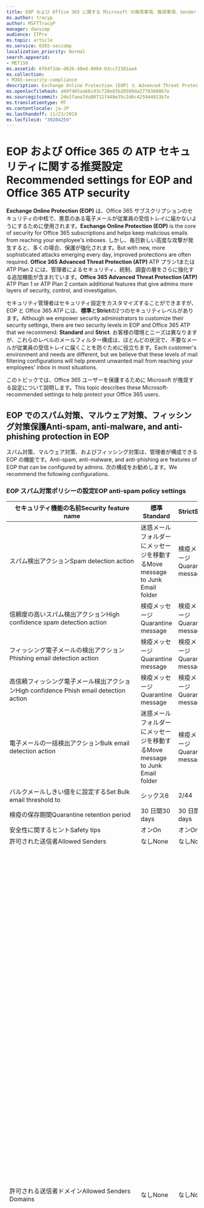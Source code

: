 ```yaml
---
title: EOP および Office 365 に関する Microsoft の推奨事項、推奨事項、Sender Policy Framework、ドメインベースのメッセージの報告と適合性、DomainKeys で特定されたメール、手順、動作方法など
ms.author: tracyp
author: MSFTTracyP
manager: dansimp
audience: ITPro
ms.topic: article
ms.service: O365-seccomp
localization_priority: Normal
search.appverid:
- MET150
ms.assetid: 6f64f2de-d626-48ed-8084-03cc72301aa4
ms.collection:
- M365-security-compliance
description: Exchange Online Protection (EOP) と Advanced Threat Protection (ATP) のセキュリティ設定のベストプラクティスについて 標準保護に関する現在の推奨事項 より厳しくするには、何を使用する必要がありますか。 Advanced Threat Protection (ATP) も使用している場合、どのようなエクストラを利用できますか?
ms.openlocfilehash: d49f465aa66cd3c720e83b28569da2770300067e
ms.sourcegitcommit: 2de2faea7da80712f448e35c2d6c425944013b7e
ms.translationtype: MT
ms.contentlocale: ja-JP
ms.lasthandoff: 11/23/2019
ms.locfileid: "39204259"
---
```

# <a name="recommended-settings-for-eop-and-office-365-atp-security"></a><span data-ttu-id="81fb2-106">EOP および Office 365 の ATP セキュリティに関する推奨設定</span><span class="sxs-lookup"><span data-stu-id="81fb2-106">Recommended settings for EOP and Office 365 ATP security</span></span>

<span data-ttu-id="81fb2-107">**Exchange Online Protection (EOP)** は、Office 365 サブスクリプションのセキュリティの中核で、悪意のある電子メールが従業員の受信トレイに届かないようにするために使用されます。</span><span class="sxs-lookup"><span data-stu-id="81fb2-107">**Exchange Online Protection (EOP)** is the core of security for Office 365 subscriptions and helps keep malicious emails from reaching your employee's inboxes.</span></span> <span data-ttu-id="81fb2-108">しかし、毎日新しい高度な攻撃が発生すると、多くの場合、保護が強化されます。</span><span class="sxs-lookup"><span data-stu-id="81fb2-108">But with new, more sophisticated attacks emerging every day, improved protections are often required.</span></span> <span data-ttu-id="81fb2-109">**Office 365 Advanced Threat Protection (ATP)** ATP プラン1または ATP Plan 2 には、管理者によるセキュリティ、統制、調査の層をさらに強化する追加機能が含まれています。</span><span class="sxs-lookup"><span data-stu-id="81fb2-109">**Office 365 Advanced Threat Protection (ATP)** ATP Plan 1 or ATP Plan 2 contain additional features that give admins more layers of security, control, and investigation.</span></span>

<span data-ttu-id="81fb2-110">セキュリティ管理者はセキュリティ設定をカスタマイズすることができますが、EOP と Office 365 ATP には、**標準**と**Strict**の2つのセキュリティレベルがあります。</span><span class="sxs-lookup"><span data-stu-id="81fb2-110">Although we empower security administrators to customize their security settings, there are two security levels in EOP and Office 365 ATP that we recommend: **Standard** and **Strict**.</span></span> <span data-ttu-id="81fb2-111">お客様の環境とニーズは異なりますが、これらのレベルのメールフィルター構成は、ほとんどの状況で、不要なメールが従業員の受信トレイに届くことを防ぐために役立ちます。</span><span class="sxs-lookup"><span data-stu-id="81fb2-111">Each customer's environment and needs are different, but we believe that these levels of mail filtering configurations will help prevent unwanted mail from reaching your employees' inbox in most situations.</span></span>

<span data-ttu-id="81fb2-112">このトピックでは、Office 365 ユーザーを保護するために Microsoft が推奨する設定について説明します。</span><span class="sxs-lookup"><span data-stu-id="81fb2-112">This topic describes these Microsoft-recommended settings to help protect your Office 365 users.</span></span>

## <a name="anti-spam-anti-malware-and-anti-phishing-protection-in-eop"></a><span data-ttu-id="81fb2-113">EOP でのスパム対策、マルウェア対策、フィッシング対策保護</span><span class="sxs-lookup"><span data-stu-id="81fb2-113">Anti-spam, anti-malware, and anti-phishing protection in EOP</span></span>

<span data-ttu-id="81fb2-114">スパム対策、マルウェア対策、およびフィッシング対策は、管理者が構成できる EOP の機能です。</span><span class="sxs-lookup"><span data-stu-id="81fb2-114">Anti-spam, anti-malware, and anti-phishing are features of EOP that can be configured by admins.</span></span> <span data-ttu-id="81fb2-115">次の構成をお勧めします。</span><span class="sxs-lookup"><span data-stu-id="81fb2-115">We recommend the following configurations.</span></span>

### <a name="eop-anti-spam-policy-settings"></a><span data-ttu-id="81fb2-116">EOP スパム対策ポリシーの設定</span><span class="sxs-lookup"><span data-stu-id="81fb2-116">EOP anti-spam policy settings</span></span>

|<span data-ttu-id="81fb2-117">セキュリティ機能の名前</span><span class="sxs-lookup"><span data-stu-id="81fb2-117">Security feature name</span></span>|<span data-ttu-id="81fb2-118">標準</span><span class="sxs-lookup"><span data-stu-id="81fb2-118">Standard</span></span>|<span data-ttu-id="81fb2-119">Strict</span><span class="sxs-lookup"><span data-stu-id="81fb2-119">Strict</span></span>|<span data-ttu-id="81fb2-120">コメント</span><span class="sxs-lookup"><span data-stu-id="81fb2-120">Comment</span></span>|
|---------|---------|---------|---------|
|<span data-ttu-id="81fb2-121">スパム検出アクション</span><span class="sxs-lookup"><span data-stu-id="81fb2-121">Spam detection action</span></span>|<span data-ttu-id="81fb2-122">迷惑メールフォルダーにメッセージを移動する</span><span class="sxs-lookup"><span data-stu-id="81fb2-122">Move message to Junk Email folder</span></span>|<span data-ttu-id="81fb2-123">検疫メッセージ</span><span class="sxs-lookup"><span data-stu-id="81fb2-123">Quarantine message</span></span>||
|<span data-ttu-id="81fb2-124">信頼度の高いスパム検出アクション</span><span class="sxs-lookup"><span data-stu-id="81fb2-124">High confidence spam detection action</span></span>|<span data-ttu-id="81fb2-125">検疫メッセージ</span><span class="sxs-lookup"><span data-stu-id="81fb2-125">Quarantine message</span></span>|<span data-ttu-id="81fb2-126">検疫メッセージ</span><span class="sxs-lookup"><span data-stu-id="81fb2-126">Quarantine message</span></span>||
|<span data-ttu-id="81fb2-127">フィッシング電子メールの検出アクション</span><span class="sxs-lookup"><span data-stu-id="81fb2-127">Phishing email detection action</span></span>|<span data-ttu-id="81fb2-128">検疫メッセージ</span><span class="sxs-lookup"><span data-stu-id="81fb2-128">Quarantine message</span></span>|<span data-ttu-id="81fb2-129">検疫メッセージ</span><span class="sxs-lookup"><span data-stu-id="81fb2-129">Quarantine message</span></span>||
|<span data-ttu-id="81fb2-130">高信頼フィッシング電子メール検出アクション</span><span class="sxs-lookup"><span data-stu-id="81fb2-130">High confidence Phish email detection action</span></span>|<span data-ttu-id="81fb2-131">検疫メッセージ</span><span class="sxs-lookup"><span data-stu-id="81fb2-131">Quarantine message</span></span>|<span data-ttu-id="81fb2-132">検疫メッセージ</span><span class="sxs-lookup"><span data-stu-id="81fb2-132">Quarantine message</span></span>||
|<span data-ttu-id="81fb2-133">電子メールの一括検出アクション</span><span class="sxs-lookup"><span data-stu-id="81fb2-133">Bulk email detection action</span></span>|<span data-ttu-id="81fb2-134">迷惑メールフォルダーにメッセージを移動する</span><span class="sxs-lookup"><span data-stu-id="81fb2-134">Move message to Junk Email folder</span></span>|<span data-ttu-id="81fb2-135">検疫メッセージ</span><span class="sxs-lookup"><span data-stu-id="81fb2-135">Quarantine message</span></span>||
|<span data-ttu-id="81fb2-136">バルクメールしきい値をに設定する</span><span class="sxs-lookup"><span data-stu-id="81fb2-136">Set Bulk email threshold to</span></span>|<span data-ttu-id="81fb2-137">シックス</span><span class="sxs-lookup"><span data-stu-id="81fb2-137">6</span></span>|<span data-ttu-id="81fb2-138">2/4</span><span class="sxs-lookup"><span data-stu-id="81fb2-138">4</span></span>||
|<span data-ttu-id="81fb2-139">検疫の保存期間</span><span class="sxs-lookup"><span data-stu-id="81fb2-139">Quarantine retention period</span></span>|<span data-ttu-id="81fb2-140">30 日間</span><span class="sxs-lookup"><span data-stu-id="81fb2-140">30 days</span></span>|<span data-ttu-id="81fb2-141">30 日間</span><span class="sxs-lookup"><span data-stu-id="81fb2-141">30 days</span></span>||
|<span data-ttu-id="81fb2-142">安全性に関するヒント</span><span class="sxs-lookup"><span data-stu-id="81fb2-142">Safety tips</span></span>|<span data-ttu-id="81fb2-143">オン</span><span class="sxs-lookup"><span data-stu-id="81fb2-143">On</span></span>|<span data-ttu-id="81fb2-144">オン</span><span class="sxs-lookup"><span data-stu-id="81fb2-144">On</span></span>||
|<span data-ttu-id="81fb2-145">許可された送信者</span><span class="sxs-lookup"><span data-stu-id="81fb2-145">Allowed Senders</span></span>|<span data-ttu-id="81fb2-146">なし</span><span class="sxs-lookup"><span data-stu-id="81fb2-146">None</span></span>|<span data-ttu-id="81fb2-147">なし</span><span class="sxs-lookup"><span data-stu-id="81fb2-147">None</span></span>||
|<span data-ttu-id="81fb2-148">許可される送信者ドメイン</span><span class="sxs-lookup"><span data-stu-id="81fb2-148">Allowed Senders Domains</span></span>|<span data-ttu-id="81fb2-149">なし</span><span class="sxs-lookup"><span data-stu-id="81fb2-149">None</span></span>|<span data-ttu-id="81fb2-150">なし</span><span class="sxs-lookup"><span data-stu-id="81fb2-150">None</span></span>|<span data-ttu-id="81fb2-151">自分が所有する (_承認済みドメイン_とも呼ばれる) ドメインを許可された送信者の一覧に追加する必要はありません。</span><span class="sxs-lookup"><span data-stu-id="81fb2-151">Adding domains that you own (also known as _accepted domains_) to the allowed senders list is not required.</span></span> <span data-ttu-id="81fb2-152">実際には、悪意のある俳優が、フィルターによって除外されるメールを送信するような機会を作成するため、高いリスクと見なされます。[**スパム対策設定**] ページの [セキュリティ & コンプライアンスセンター] で[スプーフィングインテリジェンス](learn-about-spoof-intelligence.md)を使用して、組織の一部であるドメインを偽装している、または外部ドメインのスプーフィングを行っているすべての送信者を確認します。</span><span class="sxs-lookup"><span data-stu-id="81fb2-152">In fact, it's considered high risk since it creates opportunities for bad actors to send you mail that would otherwise be filtered out. Use [spoof intelligence](learn-about-spoof-intelligence.md) in the Security & Compliance Center on the **Anti-spam settings** page to review all senders who are spoofing either domains that are part of your organization, or spoofing external domains.</span></span>|
|<span data-ttu-id="81fb2-153">受信拒否リスト</span><span class="sxs-lookup"><span data-stu-id="81fb2-153">Blocked Senders</span></span>|<span data-ttu-id="81fb2-154">なし</span><span class="sxs-lookup"><span data-stu-id="81fb2-154">None</span></span>|<span data-ttu-id="81fb2-155">なし</span><span class="sxs-lookup"><span data-stu-id="81fb2-155">None</span></span>||
|<span data-ttu-id="81fb2-156">受信拒否ドメイン</span><span class="sxs-lookup"><span data-stu-id="81fb2-156">Blocked Senders domains</span></span>|<span data-ttu-id="81fb2-157">なし</span><span class="sxs-lookup"><span data-stu-id="81fb2-157">None</span></span>|<span data-ttu-id="81fb2-158">なし</span><span class="sxs-lookup"><span data-stu-id="81fb2-158">None</span></span>||
|<span data-ttu-id="81fb2-159">エンドユーザーのスパム通知の頻度</span><span class="sxs-lookup"><span data-stu-id="81fb2-159">End user spam notification frequency</span></span>|<span data-ttu-id="81fb2-160">有効</span><span class="sxs-lookup"><span data-stu-id="81fb2-160">Enabled</span></span>|<span data-ttu-id="81fb2-161">有効</span><span class="sxs-lookup"><span data-stu-id="81fb2-161">Enabled</span></span>|<span data-ttu-id="81fb2-162">3 日間</span><span class="sxs-lookup"><span data-stu-id="81fb2-162">3 days</span></span>|
|<span data-ttu-id="81fb2-163">ゼロ時間自動削除</span><span class="sxs-lookup"><span data-stu-id="81fb2-163">Zero Hour auto purge</span></span>|<span data-ttu-id="81fb2-164">オン</span><span class="sxs-lookup"><span data-stu-id="81fb2-164">On</span></span>|<span data-ttu-id="81fb2-165">オン</span><span class="sxs-lookup"><span data-stu-id="81fb2-165">On</span></span>|<span data-ttu-id="81fb2-166">スパムとフィッシング ZAP の両方</span><span class="sxs-lookup"><span data-stu-id="81fb2-166">For both Spam and Phish ZAP</span></span>|
|<span data-ttu-id="81fb2-167">MarkAsSpamBulkMail</span><span class="sxs-lookup"><span data-stu-id="81fb2-167">MarkAsSpamBulkMail</span></span>|<span data-ttu-id="81fb2-168">オン</span><span class="sxs-lookup"><span data-stu-id="81fb2-168">On</span></span>|<span data-ttu-id="81fb2-169">オン</span><span class="sxs-lookup"><span data-stu-id="81fb2-169">On</span></span>|<span data-ttu-id="81fb2-170">この設定は、PowerShell でのみ使用できます。</span><span class="sxs-lookup"><span data-stu-id="81fb2-170">This setting is only available in PowerShell</span></span>|

<span data-ttu-id="81fb2-171">高度なスパムフィルターと呼ばれる、この記述時に廃止されたスパム対策ポリシーには、その他のパラメーターがいくつかあります。</span><span class="sxs-lookup"><span data-stu-id="81fb2-171">There are several other parameters in the Anti-spam policy called Advanced Spam filter that are being deprecated at the time of this writing.</span></span> <span data-ttu-id="81fb2-172">これらの推奨設定は、標準レベルと厳密なレベルの両方で**オフ**にすることをお勧めします。</span><span class="sxs-lookup"><span data-stu-id="81fb2-172">Our recommended settings for these are to turn them **OFF** for both Standard and Strict levels:</span></span>

|<span data-ttu-id="81fb2-173">セキュリティ機能の名前</span><span class="sxs-lookup"><span data-stu-id="81fb2-173">Security feature name</span></span>|
|---------|
|<span data-ttu-id="81fb2-174">IncreaseScoreWithImageLinks</span><span class="sxs-lookup"><span data-stu-id="81fb2-174">IncreaseScoreWithImageLinks</span></span>|
|<span data-ttu-id="81fb2-175">IncreaseScoreWithNumericIps</span><span class="sxs-lookup"><span data-stu-id="81fb2-175">IncreaseScoreWithNumericIps</span></span>|
|<span data-ttu-id="81fb2-176">IncreaseScoreWithRedirectToOtherPort</span><span class="sxs-lookup"><span data-stu-id="81fb2-176">IncreaseScoreWithRedirectToOtherPort</span></span>|
|<span data-ttu-id="81fb2-177">IncreaseScoreWithBizOrInfoUrls</span><span class="sxs-lookup"><span data-stu-id="81fb2-177">IncreaseScoreWithBizOrInfoUrls</span></span>|
|<span data-ttu-id="81fb2-178">MarkAsSpamEmptyMessages</span><span class="sxs-lookup"><span data-stu-id="81fb2-178">MarkAsSpamEmptyMessages</span></span>|
|<span data-ttu-id="81fb2-179">MarkAsSpamJavaScriptInHtml</span><span class="sxs-lookup"><span data-stu-id="81fb2-179">MarkAsSpamJavaScriptInHtml</span></span>|
|<span data-ttu-id="81fb2-180">MarkAsSpamFramesInHtml</span><span class="sxs-lookup"><span data-stu-id="81fb2-180">MarkAsSpamFramesInHtml</span></span>|
|<span data-ttu-id="81fb2-181">MarkAsSpamObjectTagsInHtml</span><span class="sxs-lookup"><span data-stu-id="81fb2-181">MarkAsSpamObjectTagsInHtml</span></span>|
|<span data-ttu-id="81fb2-182">MarkAsSpamEmbedTagsInHtml</span><span class="sxs-lookup"><span data-stu-id="81fb2-182">MarkAsSpamEmbedTagsInHtml</span></span>|
|<span data-ttu-id="81fb2-183">MarkAsSpamFormTagsInHtml</span><span class="sxs-lookup"><span data-stu-id="81fb2-183">MarkAsSpamFormTagsInHtml</span></span>|
|<span data-ttu-id="81fb2-184">MarkAsSpamWebBugsInHtml</span><span class="sxs-lookup"><span data-stu-id="81fb2-184">MarkAsSpamWebBugsInHtml</span></span>|
|<span data-ttu-id="81fb2-185">MarkAsSpamSensitiveWordList</span><span class="sxs-lookup"><span data-stu-id="81fb2-185">MarkAsSpamSensitiveWordList</span></span>|
|<span data-ttu-id="81fb2-186">MarkAsSpamFromAddressAuthFail</span><span class="sxs-lookup"><span data-stu-id="81fb2-186">MarkAsSpamFromAddressAuthFail</span></span>|
|<span data-ttu-id="81fb2-187">MarkAsSpamNdrBackscatter</span><span class="sxs-lookup"><span data-stu-id="81fb2-187">MarkAsSpamNdrBackscatter</span></span>|
|<span data-ttu-id="81fb2-188">MarkAsSpamSpfRecordHardFail</span><span class="sxs-lookup"><span data-stu-id="81fb2-188">MarkAsSpamSpfRecordHardFail</span></span>|

#### <a name="eop-outbound-spam-filter-policy-settings"></a><span data-ttu-id="81fb2-189">EOP 送信スパムフィルターポリシーの設定</span><span class="sxs-lookup"><span data-stu-id="81fb2-189">EOP outbound spam filter policy settings</span></span>

|<span data-ttu-id="81fb2-190">セキュリティ機能の名前</span><span class="sxs-lookup"><span data-stu-id="81fb2-190">Security feature name</span></span>|<span data-ttu-id="81fb2-191">標準</span><span class="sxs-lookup"><span data-stu-id="81fb2-191">Standard</span></span>|<span data-ttu-id="81fb2-192">Strict</span><span class="sxs-lookup"><span data-stu-id="81fb2-192">Strict</span></span>|<span data-ttu-id="81fb2-193">コメント</span><span class="sxs-lookup"><span data-stu-id="81fb2-193">Comment</span></span>|
|---------|---------|---------|---------|
|<span data-ttu-id="81fb2-194">送信スパムポリシーの受信者の制限-外部時間の制限</span><span class="sxs-lookup"><span data-stu-id="81fb2-194">Outbound spam policy Recipient Limits - External hourly limit</span></span>|<span data-ttu-id="81fb2-195">400</span><span class="sxs-lookup"><span data-stu-id="81fb2-195">400</span></span>|<span data-ttu-id="81fb2-196">500</span><span class="sxs-lookup"><span data-stu-id="81fb2-196">500</span></span>||
|<span data-ttu-id="81fb2-197">送信スパムポリシーの受信者の制限-内部時間の制限</span><span class="sxs-lookup"><span data-stu-id="81fb2-197">Outbound spam policy Recipient Limits - Internal hourly limit</span></span>|<span data-ttu-id="81fb2-198">800</span><span class="sxs-lookup"><span data-stu-id="81fb2-198">800</span></span>|<span data-ttu-id="81fb2-199">1000</span><span class="sxs-lookup"><span data-stu-id="81fb2-199">1000</span></span>||
|<span data-ttu-id="81fb2-200">送信スパムポリシー受信者の制限-毎日の制限</span><span class="sxs-lookup"><span data-stu-id="81fb2-200">Outbound spam policy Recipient Limits - Daily limit</span></span>|<span data-ttu-id="81fb2-201">800</span><span class="sxs-lookup"><span data-stu-id="81fb2-201">800</span></span>|<span data-ttu-id="81fb2-202">1000</span><span class="sxs-lookup"><span data-stu-id="81fb2-202">1000</span></span>||
|<span data-ttu-id="81fb2-203">ユーザーが制限を超えた場合のアクション</span><span class="sxs-lookup"><span data-stu-id="81fb2-203">Action when a user exceeds the limits</span></span>|<span data-ttu-id="81fb2-204">ユーザーがメールを送信するのを制限する</span><span class="sxs-lookup"><span data-stu-id="81fb2-204">Restrict the user from sending mail</span></span>|<span data-ttu-id="81fb2-205">ユーザーがメールを送信するのを制限する</span><span class="sxs-lookup"><span data-stu-id="81fb2-205">Restrict the user from sending mail</span></span>||

### <a name="eop-anti-malware-policy-settings"></a><span data-ttu-id="81fb2-206">EOP マルウェア対策ポリシー設定</span><span class="sxs-lookup"><span data-stu-id="81fb2-206">EOP anti-malware policy settings</span></span>

|<span data-ttu-id="81fb2-207">セキュリティ機能の名前</span><span class="sxs-lookup"><span data-stu-id="81fb2-207">Security feature name</span></span>|<span data-ttu-id="81fb2-208">標準</span><span class="sxs-lookup"><span data-stu-id="81fb2-208">Standard</span></span>|<span data-ttu-id="81fb2-209">Strict</span><span class="sxs-lookup"><span data-stu-id="81fb2-209">Strict</span></span>|<span data-ttu-id="81fb2-210">コメント</span><span class="sxs-lookup"><span data-stu-id="81fb2-210">Comment</span></span>|
|---------|---------|---------|---------|
|<span data-ttu-id="81fb2-211">マルウェア検出応答</span><span class="sxs-lookup"><span data-stu-id="81fb2-211">Malware Detection Response</span></span>|<span data-ttu-id="81fb2-212">いいえ</span><span class="sxs-lookup"><span data-stu-id="81fb2-212">No</span></span>|<span data-ttu-id="81fb2-213">いいえ</span><span class="sxs-lookup"><span data-stu-id="81fb2-213">No</span></span>|<span data-ttu-id="81fb2-214">マルウェアが電子メールの添付ファイルで検出されると、メッセージは検疫され、管理者のみが解放できるようになります。</span><span class="sxs-lookup"><span data-stu-id="81fb2-214">If malware is detected in an email attachment, the message will be quarantined and can be released only by an admin.</span></span>|
|<span data-ttu-id="81fb2-215">不審なファイルの種類をブロックするための "一般的な添付ファイルの種類のフィルター"</span><span class="sxs-lookup"><span data-stu-id="81fb2-215">"Common Attachment Type Filter" for blocking suspicious file types</span></span>|<span data-ttu-id="81fb2-216">オン</span><span class="sxs-lookup"><span data-stu-id="81fb2-216">On</span></span>|<span data-ttu-id="81fb2-217">オン</span><span class="sxs-lookup"><span data-stu-id="81fb2-217">On</span></span>||
|<span data-ttu-id="81fb2-218">マルウェアのゼロ時間の自動削除</span><span class="sxs-lookup"><span data-stu-id="81fb2-218">Malware Zero-hour Auto Purge</span></span>|<span data-ttu-id="81fb2-219">オン</span><span class="sxs-lookup"><span data-stu-id="81fb2-219">On</span></span>|<span data-ttu-id="81fb2-220">オン</span><span class="sxs-lookup"><span data-stu-id="81fb2-220">On</span></span>||
|<span data-ttu-id="81fb2-221">配信されていないメッセージの内部送信者に通知する</span><span class="sxs-lookup"><span data-stu-id="81fb2-221">Notify internal senders of the undelivered message</span></span>|<span data-ttu-id="81fb2-222">無効</span><span class="sxs-lookup"><span data-stu-id="81fb2-222">Disabled</span></span>|<span data-ttu-id="81fb2-223">無効</span><span class="sxs-lookup"><span data-stu-id="81fb2-223">Disabled</span></span>||
|<span data-ttu-id="81fb2-224">配信されていないメッセージの外部送信者に通知する</span><span class="sxs-lookup"><span data-stu-id="81fb2-224">Notify external senders of the undelivered message</span></span>|<span data-ttu-id="81fb2-225">無効</span><span class="sxs-lookup"><span data-stu-id="81fb2-225">Disabled</span></span>|<span data-ttu-id="81fb2-226">無効</span><span class="sxs-lookup"><span data-stu-id="81fb2-226">Disabled</span></span>||

### <a name="eop-anti-phishing-policy-settings"></a><span data-ttu-id="81fb2-227">EOP フィッシング対策ポリシー設定</span><span class="sxs-lookup"><span data-stu-id="81fb2-227">EOP anti-phishing policy settings</span></span>

|<span data-ttu-id="81fb2-228">セキュリティ機能の名前</span><span class="sxs-lookup"><span data-stu-id="81fb2-228">Security feature name</span></span>|<span data-ttu-id="81fb2-229">標準</span><span class="sxs-lookup"><span data-stu-id="81fb2-229">Standard</span></span>|<span data-ttu-id="81fb2-230">Strict</span><span class="sxs-lookup"><span data-stu-id="81fb2-230">Strict</span></span>|<span data-ttu-id="81fb2-231">コメント</span><span class="sxs-lookup"><span data-stu-id="81fb2-231">Comment</span></span>|
|---------|---------|---------|---------|
|<span data-ttu-id="81fb2-232">スプーフィング対策保護を有効にする</span><span class="sxs-lookup"><span data-stu-id="81fb2-232">Enable anti-spoofing protection</span></span>|<span data-ttu-id="81fb2-233">オン</span><span class="sxs-lookup"><span data-stu-id="81fb2-233">On</span></span>|<span data-ttu-id="81fb2-234">オン</span><span class="sxs-lookup"><span data-stu-id="81fb2-234">On</span></span>||
|<span data-ttu-id="81fb2-235">認証されていない送信者を有効にする (タグ付け)</span><span class="sxs-lookup"><span data-stu-id="81fb2-235">Enable Unauthenticated Sender (tagging)</span></span>|<span data-ttu-id="81fb2-236">オン</span><span class="sxs-lookup"><span data-stu-id="81fb2-236">On</span></span>|<span data-ttu-id="81fb2-237">オン</span><span class="sxs-lookup"><span data-stu-id="81fb2-237">On</span></span>||
|<span data-ttu-id="81fb2-238">ドメインのスプーフィングが許可されていないユーザーによって電子メールが送信された場合</span><span class="sxs-lookup"><span data-stu-id="81fb2-238">If email is sent by someone who's not allowed to spoof your domain</span></span>|<span data-ttu-id="81fb2-239">受信者の迷惑メールフォルダーにメッセージを移動する</span><span class="sxs-lookup"><span data-stu-id="81fb2-239">Move message to the recipients' Junk Email folders</span></span>|<span data-ttu-id="81fb2-240">メッセージを検疫する</span><span class="sxs-lookup"><span data-stu-id="81fb2-240">Quarantine the message</span></span>||

## <a name="office-365-advanced-threat-protection-security"></a><span data-ttu-id="81fb2-241">Office 365 Advanced Threat Protection セキュリティ</span><span class="sxs-lookup"><span data-stu-id="81fb2-241">Office 365 Advanced Threat Protection security</span></span>

<span data-ttu-id="81fb2-242">その他のセキュリティ上の利点には、Office 365 Advanced Threat Protection (ATP) サブスクリプションが付属しています。</span><span class="sxs-lookup"><span data-stu-id="81fb2-242">Additional security benefits come with an Office 365 Advanced Threat Protection (ATP) subscription.</span></span> <span data-ttu-id="81fb2-243">最新のニュースと情報については、「 [Office 365 ATP の新機能](whats-new-in-office-365-atp.md)」を参照してください。</span><span class="sxs-lookup"><span data-stu-id="81fb2-243">For the latest news and information, you can see [What's new in Office 365 ATP](whats-new-in-office-365-atp.md).</span></span>

<span data-ttu-id="81fb2-244">Office 365 ATP には、悪意のある添付ファイルを含む電子メールを配信できないようにする安全な添付ファイルおよび安全なリンクのポリシーが含まれており、ユーザーは安全でない可能性のある Url をクリックすることになります。</span><span class="sxs-lookup"><span data-stu-id="81fb2-244">Office 365 ATP includes the Safe Attachment and Safe Links policies to prevent email with potentially malicious attachments from being delivered, and to keep users from clicking potentially unsafe URLs.</span></span>

> [!IMPORTANT]
> <span data-ttu-id="81fb2-245">高度なフィッシング対策は、Office 365 ATP サブスクリプションの利点の1つです。</span><span class="sxs-lookup"><span data-stu-id="81fb2-245">Advanced anti-phishing is one of the benefits of an Office 365 ATP subscription.</span></span> <span data-ttu-id="81fb2-246">既定では有効になっていますが、メールのフィルターを開始する前に、少なくとも1つのフィッシング対策ポリシーを構成***する必要があり***ます。</span><span class="sxs-lookup"><span data-stu-id="81fb2-246">Although it's enabled by default, you ***must*** configure at least one anti-phishing policy before it can start filtering mail.</span></span> <span data-ttu-id="81fb2-247">フィッシング対策ポリシーの構成を忘れると、ユーザーが危険な電子メールに公開される可能性があります。</span><span class="sxs-lookup"><span data-stu-id="81fb2-247">Forgetting to configure anti-phishing policies could exposes users to risky emails.</span></span> <span data-ttu-id="81fb2-248">Office 365 ATP サブスクリプションを追加した後は、必ずフィッシング対策ポリシーを構成してください。</span><span class="sxs-lookup"><span data-stu-id="81fb2-248">Be sure to configure your anti-phishing policies after you add an Office 365 ATP subscription.</span></span>

<span data-ttu-id="81fb2-249">EOP に Office 365 ATP サブスクリプションを追加した場合は、次の構成を設定します。</span><span class="sxs-lookup"><span data-stu-id="81fb2-249">If you've added an Office 365 ATP subscription to your EOP, set the following configurations.</span></span>

### <a name="office-atp-anti-phishing-policy-settings"></a><span data-ttu-id="81fb2-250">Office ATP のフィッシング対策ポリシー設定</span><span class="sxs-lookup"><span data-stu-id="81fb2-250">Office ATP anti-phishing policy settings</span></span>

<span data-ttu-id="81fb2-251">EOP のお客様は、前述したように基本的なフィッシング対策を行いますが、Office 365 ATP には、攻撃を防止、検出、修復するのに役立つ機能と制御が追加されています。</span><span class="sxs-lookup"><span data-stu-id="81fb2-251">EOP customers get basic anti-phishing as previously described, but Office 365 ATP includes more features and control to help prevent, detect, and remediate against attacks.</span></span>

|<span data-ttu-id="81fb2-252">偽装セキュリティ機能の名前</span><span class="sxs-lookup"><span data-stu-id="81fb2-252">Impersonation security feature name</span></span>|<span data-ttu-id="81fb2-253">標準</span><span class="sxs-lookup"><span data-stu-id="81fb2-253">Standard</span></span>|<span data-ttu-id="81fb2-254">Strict</span><span class="sxs-lookup"><span data-stu-id="81fb2-254">Strict</span></span>|<span data-ttu-id="81fb2-255">コメント</span><span class="sxs-lookup"><span data-stu-id="81fb2-255">Comment</span></span>|
|---------|---------|---------|---------|
|<span data-ttu-id="81fb2-256">(偽装ポリシーの編集)保護するユーザーを追加する</span><span class="sxs-lookup"><span data-stu-id="81fb2-256">(Edit impersonation policy) Add users to protect</span></span>|<span data-ttu-id="81fb2-257">オン</span><span class="sxs-lookup"><span data-stu-id="81fb2-257">On</span></span>|<span data-ttu-id="81fb2-258">オン</span><span class="sxs-lookup"><span data-stu-id="81fb2-258">On</span></span>|<span data-ttu-id="81fb2-259">組織によって異なりますが、主要な役割でユーザーを追加することをお勧めします。</span><span class="sxs-lookup"><span data-stu-id="81fb2-259">Depends on your organization, but we recommend adding users in key roles.</span></span> <span data-ttu-id="81fb2-260">内部的には、CEO、CFO、その他のシニアリーダーである可能性があります。</span><span class="sxs-lookup"><span data-stu-id="81fb2-260">Internally, these might be your CEO, CFO, and other senior leaders.</span></span> <span data-ttu-id="81fb2-261">外部には、協議会のメンバーまたは取締役会を含めることができます。</span><span class="sxs-lookup"><span data-stu-id="81fb2-261">Externally, these could include council members or your board of directors.</span></span>|
|<span data-ttu-id="81fb2-262">(偽装ポリシーの編集)自分が所有しているドメインを自動的に追加する</span><span class="sxs-lookup"><span data-stu-id="81fb2-262">(Edit impersonation policy) Automatically include the domains I own</span></span>|<span data-ttu-id="81fb2-263">オン</span><span class="sxs-lookup"><span data-stu-id="81fb2-263">On</span></span>|<span data-ttu-id="81fb2-264">オン</span><span class="sxs-lookup"><span data-stu-id="81fb2-264">On</span></span>||
|<span data-ttu-id="81fb2-265">(偽装ポリシーの編集)カスタムドメインを含める</span><span class="sxs-lookup"><span data-stu-id="81fb2-265">(Edit impersonation policy) Include custom domains</span></span>|<span data-ttu-id="81fb2-266">オン</span><span class="sxs-lookup"><span data-stu-id="81fb2-266">On</span></span>|<span data-ttu-id="81fb2-267">オン</span><span class="sxs-lookup"><span data-stu-id="81fb2-267">On</span></span>|<span data-ttu-id="81fb2-268">組織によって異なりますが、自分が所有していない大部分のドメインを追加することをお勧めします。</span><span class="sxs-lookup"><span data-stu-id="81fb2-268">Depends on your organization, but we recommend adding domains you interact with most that you don't own.</span></span>|
|<span data-ttu-id="81fb2-269">指定した偽装ユーザーによって電子メールが送信された場合</span><span class="sxs-lookup"><span data-stu-id="81fb2-269">If email is sent by an impersonated user you specified</span></span>|<span data-ttu-id="81fb2-270">メッセージを検疫する</span><span class="sxs-lookup"><span data-stu-id="81fb2-270">Quarantine the message</span></span>|<span data-ttu-id="81fb2-271">メッセージを検疫する</span><span class="sxs-lookup"><span data-stu-id="81fb2-271">Quarantine the message</span></span>||
|<span data-ttu-id="81fb2-272">指定した偽装ドメインによって電子メールが送信される場合</span><span class="sxs-lookup"><span data-stu-id="81fb2-272">If email is sent by an impersonated domain you specified</span></span>|<span data-ttu-id="81fb2-273">メッセージを検疫する</span><span class="sxs-lookup"><span data-stu-id="81fb2-273">Quarantine the message</span></span>|<span data-ttu-id="81fb2-274">メッセージを検疫する</span><span class="sxs-lookup"><span data-stu-id="81fb2-274">Quarantine the message</span></span>||
|<span data-ttu-id="81fb2-275">偽装ユーザーのヒントを表示する</span><span class="sxs-lookup"><span data-stu-id="81fb2-275">Show tip for impersonated users</span></span>|<span data-ttu-id="81fb2-276">オン</span><span class="sxs-lookup"><span data-stu-id="81fb2-276">On</span></span>|<span data-ttu-id="81fb2-277">オン</span><span class="sxs-lookup"><span data-stu-id="81fb2-277">On</span></span>||
|<span data-ttu-id="81fb2-278">偽装ドメインのヒントを表示する</span><span class="sxs-lookup"><span data-stu-id="81fb2-278">Show tip for impersonated domains</span></span>|<span data-ttu-id="81fb2-279">オン</span><span class="sxs-lookup"><span data-stu-id="81fb2-279">On</span></span>|<span data-ttu-id="81fb2-280">オン</span><span class="sxs-lookup"><span data-stu-id="81fb2-280">On</span></span>||
|<span data-ttu-id="81fb2-281">通常と異なる文字にヒントを表示する</span><span class="sxs-lookup"><span data-stu-id="81fb2-281">Show tip for unusual characters</span></span>|<span data-ttu-id="81fb2-282">オン</span><span class="sxs-lookup"><span data-stu-id="81fb2-282">On</span></span>|<span data-ttu-id="81fb2-283">オン</span><span class="sxs-lookup"><span data-stu-id="81fb2-283">On</span></span>||
|<span data-ttu-id="81fb2-284">メールボックスインテリジェンスを有効にする</span><span class="sxs-lookup"><span data-stu-id="81fb2-284">Enable Mailbox intelligence</span></span>|<span data-ttu-id="81fb2-285">オン</span><span class="sxs-lookup"><span data-stu-id="81fb2-285">On</span></span>|<span data-ttu-id="81fb2-286">オン</span><span class="sxs-lookup"><span data-stu-id="81fb2-286">On</span></span>||
|<span data-ttu-id="81fb2-287">メールボックスインテリジェンスベースの偽装保護を有効にする</span><span class="sxs-lookup"><span data-stu-id="81fb2-287">Enable Mailbox intelligence based impersonation protection</span></span>|<span data-ttu-id="81fb2-288">オン</span><span class="sxs-lookup"><span data-stu-id="81fb2-288">On</span></span>|<span data-ttu-id="81fb2-289">オン</span><span class="sxs-lookup"><span data-stu-id="81fb2-289">On</span></span>||
|<span data-ttu-id="81fb2-290">メールボックスインテリジェンスで保護された偽装ユーザーによって電子メールが送信される場合</span><span class="sxs-lookup"><span data-stu-id="81fb2-290">If email is sent by an impersonated user protected by mailbox intelligence</span></span>|<span data-ttu-id="81fb2-291">受信者の迷惑メールフォルダーにメッセージを移動する</span><span class="sxs-lookup"><span data-stu-id="81fb2-291">Move message to the recipients' Junk Email folders</span></span>|<span data-ttu-id="81fb2-292">メッセージを検疫する</span><span class="sxs-lookup"><span data-stu-id="81fb2-292">Quarantine the message</span></span>||
|<span data-ttu-id="81fb2-293">(偽装ポリシーの編集)信頼できる差出人とドメインを追加する</span><span class="sxs-lookup"><span data-stu-id="81fb2-293">(Edit impersonation policy) Add trusted senders and domains</span></span>|<span data-ttu-id="81fb2-294">なし</span><span class="sxs-lookup"><span data-stu-id="81fb2-294">None</span></span>|<span data-ttu-id="81fb2-295">なし</span><span class="sxs-lookup"><span data-stu-id="81fb2-295">None</span></span>|<span data-ttu-id="81fb2-296">組織によって異なりますが、誤ってフィッシングとしてマークされるユーザーまたはドメインを追加することをお勧めします。</span><span class="sxs-lookup"><span data-stu-id="81fb2-296">Depends on your organization, but we recommend adding users or domains that incorrectly get marked as phish due to impersonation only and not other filters.</span></span>|

|<span data-ttu-id="81fb2-297">スプーフィングセキュリティ機能の名前</span><span class="sxs-lookup"><span data-stu-id="81fb2-297">Spoof security feature name</span></span>|<span data-ttu-id="81fb2-298">標準</span><span class="sxs-lookup"><span data-stu-id="81fb2-298">Standard</span></span>|<span data-ttu-id="81fb2-299">Strict</span><span class="sxs-lookup"><span data-stu-id="81fb2-299">Strict</span></span>|<span data-ttu-id="81fb2-300">コメント</span><span class="sxs-lookup"><span data-stu-id="81fb2-300">Comment</span></span>|
|---------|---------|---------|---------|
|<span data-ttu-id="81fb2-301">スプーフィング対策保護を有効にする</span><span class="sxs-lookup"><span data-stu-id="81fb2-301">Enable anti-spoofing protection</span></span>|<span data-ttu-id="81fb2-302">オン</span><span class="sxs-lookup"><span data-stu-id="81fb2-302">On</span></span>|<span data-ttu-id="81fb2-303">オン</span><span class="sxs-lookup"><span data-stu-id="81fb2-303">On</span></span>||
|<span data-ttu-id="81fb2-304">認証されていない送信者を有効にする (タグ付け)</span><span class="sxs-lookup"><span data-stu-id="81fb2-304">Enable Unauthenticated Sender (tagging)</span></span>|<span data-ttu-id="81fb2-305">オン</span><span class="sxs-lookup"><span data-stu-id="81fb2-305">On</span></span>|<span data-ttu-id="81fb2-306">オン</span><span class="sxs-lookup"><span data-stu-id="81fb2-306">On</span></span>||
|<span data-ttu-id="81fb2-307">ドメインのスプーフィングが許可されていないユーザーによって電子メールが送信された場合</span><span class="sxs-lookup"><span data-stu-id="81fb2-307">If email is sent by someone who's not allowed to spoof your domain</span></span>|<span data-ttu-id="81fb2-308">受信者の迷惑メールフォルダーにメッセージを移動する</span><span class="sxs-lookup"><span data-stu-id="81fb2-308">Move message to the recipients' Junk Email folders</span></span>|<span data-ttu-id="81fb2-309">メッセージを検疫する</span><span class="sxs-lookup"><span data-stu-id="81fb2-309">Quarantine the message</span></span>||
|<span data-ttu-id="81fb2-310">Enableauthenticationsaf Etytip</span><span class="sxs-lookup"><span data-stu-id="81fb2-310">EnableAuthenticationSafetyTip</span></span>|<span data-ttu-id="81fb2-311">True</span><span class="sxs-lookup"><span data-stu-id="81fb2-311">True</span></span>|<span data-ttu-id="81fb2-312">True</span><span class="sxs-lookup"><span data-stu-id="81fb2-312">True</span></span>|<span data-ttu-id="81fb2-313">この設定は、PowerShell でのみ使用できます。</span><span class="sxs-lookup"><span data-stu-id="81fb2-313">This setting is only available in PowerShell</span></span>|
|<span data-ttu-id="81fb2-314">Enableauthenticationsoftpass Saf Etytip</span><span class="sxs-lookup"><span data-stu-id="81fb2-314">EnableAuthenticationSoftPassSafetyTip</span></span>|<span data-ttu-id="81fb2-315">False</span><span class="sxs-lookup"><span data-stu-id="81fb2-315">False</span></span>|<span data-ttu-id="81fb2-316">True</span><span class="sxs-lookup"><span data-stu-id="81fb2-316">True</span></span>|<span data-ttu-id="81fb2-317">この設定は、PowerShell でのみ使用できます。</span><span class="sxs-lookup"><span data-stu-id="81fb2-317">This setting is only available in PowerShell</span></span>|
|<span data-ttu-id="81fb2-318">EnableSuspiciousSafetyTip</span><span class="sxs-lookup"><span data-stu-id="81fb2-318">EnableSuspiciousSafetyTip</span></span>|<span data-ttu-id="81fb2-319">False</span><span class="sxs-lookup"><span data-stu-id="81fb2-319">False</span></span>|<span data-ttu-id="81fb2-320">True</span><span class="sxs-lookup"><span data-stu-id="81fb2-320">True</span></span>|<span data-ttu-id="81fb2-321">この設定は、PowerShell でのみ使用できます。</span><span class="sxs-lookup"><span data-stu-id="81fb2-321">This setting is only available in PowerShell</span></span>|
|<span data-ttu-id="81fb2-322">TreatSoftPassAsAuthenticated</span><span class="sxs-lookup"><span data-stu-id="81fb2-322">TreatSoftPassAsAuthenticated</span></span>|<span data-ttu-id="81fb2-323">True</span><span class="sxs-lookup"><span data-stu-id="81fb2-323">True</span></span>|<span data-ttu-id="81fb2-324">False</span><span class="sxs-lookup"><span data-stu-id="81fb2-324">False</span></span>|<span data-ttu-id="81fb2-325">この設定は、PowerShell でのみ使用できます。</span><span class="sxs-lookup"><span data-stu-id="81fb2-325">This setting is only available in PowerShell</span></span>|

|<span data-ttu-id="81fb2-326">詳細設定のセキュリティ機能の名前</span><span class="sxs-lookup"><span data-stu-id="81fb2-326">Advanced settings security feature name</span></span>|<span data-ttu-id="81fb2-327">標準</span><span class="sxs-lookup"><span data-stu-id="81fb2-327">Standard</span></span>|<span data-ttu-id="81fb2-328">Strict</span><span class="sxs-lookup"><span data-stu-id="81fb2-328">Strict</span></span>|<span data-ttu-id="81fb2-329">コメント</span><span class="sxs-lookup"><span data-stu-id="81fb2-329">Comment</span></span>|
|---------|---------|---------|---------|
|<span data-ttu-id="81fb2-330">高度なフィッシングしきい値</span><span class="sxs-lookup"><span data-stu-id="81fb2-330">Advanced phishing thresholds</span></span>|<span data-ttu-id="81fb2-331">2-アグレッシブ</span><span class="sxs-lookup"><span data-stu-id="81fb2-331">2 - Aggressive</span></span>|<span data-ttu-id="81fb2-332">3つ以上のアグレッシブ</span><span class="sxs-lookup"><span data-stu-id="81fb2-332">3 - More aggressive</span></span>||

### <a name="safe-links-settings"></a><span data-ttu-id="81fb2-333">安全なリンクの設定</span><span class="sxs-lookup"><span data-stu-id="81fb2-333">Safe Links settings</span></span>

|<span data-ttu-id="81fb2-334">セキュリティ機能の名前</span><span class="sxs-lookup"><span data-stu-id="81fb2-334">Security feature name</span></span>|<span data-ttu-id="81fb2-335">標準</span><span class="sxs-lookup"><span data-stu-id="81fb2-335">Standard</span></span>|<span data-ttu-id="81fb2-336">Strict</span><span class="sxs-lookup"><span data-stu-id="81fb2-336">Strict</span></span>|<span data-ttu-id="81fb2-337">コメント</span><span class="sxs-lookup"><span data-stu-id="81fb2-337">Comment</span></span>|
|---------|---------|---------|---------|
|<span data-ttu-id="81fb2-338">Office 365 アプリの ATP Safe Links、Office for iOS、および Android を使用する</span><span class="sxs-lookup"><span data-stu-id="81fb2-338">Use ATP Safe Links in Office 365 Apps, Office for iOS and Android</span></span>|<span data-ttu-id="81fb2-339">有効</span><span class="sxs-lookup"><span data-stu-id="81fb2-339">Enabled</span></span>|<span data-ttu-id="81fb2-340">有効</span><span class="sxs-lookup"><span data-stu-id="81fb2-340">Enabled</span></span>|<span data-ttu-id="81fb2-341">これは、組織全体に適用される ATP の安全なリンクポリシーに該当します。</span><span class="sxs-lookup"><span data-stu-id="81fb2-341">This falls under the ATP Safe Links Policies that apply to the entire organization</span></span>|
<span data-ttu-id="81fb2-342">ユーザーが [安全なリンク] をクリックしたときに追跡しない</span><span class="sxs-lookup"><span data-stu-id="81fb2-342">Do not track when users click safe links</span></span>|<span data-ttu-id="81fb2-343">無効</span><span class="sxs-lookup"><span data-stu-id="81fb2-343">Disabled</span></span>|<span data-ttu-id="81fb2-344">無効</span><span class="sxs-lookup"><span data-stu-id="81fb2-344">Disabled</span></span>|<span data-ttu-id="81fb2-345">これは、組織全体に適用される ATP の安全なリンクポリシーに該当します。</span><span class="sxs-lookup"><span data-stu-id="81fb2-345">This falls under the ATP Safe Links Policies that apply to the entire organization</span></span>|
|<span data-ttu-id="81fb2-346">ユーザーが元の URL への安全なリンクをクリックできないようにする</span><span class="sxs-lookup"><span data-stu-id="81fb2-346">Do not let users click through safe links to original URL</span></span>|<span data-ttu-id="81fb2-347">有効</span><span class="sxs-lookup"><span data-stu-id="81fb2-347">Enabled</span></span>|<span data-ttu-id="81fb2-348">有効</span><span class="sxs-lookup"><span data-stu-id="81fb2-348">Enabled</span></span>|<span data-ttu-id="81fb2-349">これは、組織全体に適用される ATP の安全なリンクポリシーに該当します。</span><span class="sxs-lookup"><span data-stu-id="81fb2-349">This falls under the ATP Safe Links Policies that apply to the entire organization</span></span>|
|<span data-ttu-id="81fb2-350">メッセージ内の不明な潜在的な悪意のある Url に対するアクション</span><span class="sxs-lookup"><span data-stu-id="81fb2-350">Action for unknown potentially malicious URLs in messages</span></span>|<span data-ttu-id="81fb2-351">オン</span><span class="sxs-lookup"><span data-stu-id="81fb2-351">On</span></span>|<span data-ttu-id="81fb2-352">オン</span><span class="sxs-lookup"><span data-stu-id="81fb2-352">On</span></span>||
|<span data-ttu-id="81fb2-353">疑わしいリンクおよびファイルを指すリンクのリアルタイム URL スキャンを適用する</span><span class="sxs-lookup"><span data-stu-id="81fb2-353">Apply real-time URL scanning for suspicious links and links that point to files</span></span>|<span data-ttu-id="81fb2-354">有効</span><span class="sxs-lookup"><span data-stu-id="81fb2-354">Enabled</span></span>|<span data-ttu-id="81fb2-355">有効</span><span class="sxs-lookup"><span data-stu-id="81fb2-355">Enabled</span></span>||
|<span data-ttu-id="81fb2-356">メッセージを配信する前に URL スキャンが完了するまで待機する</span><span class="sxs-lookup"><span data-stu-id="81fb2-356">Wait for URL scanning to complete before delivering the message</span></span>|<span data-ttu-id="81fb2-357">有効</span><span class="sxs-lookup"><span data-stu-id="81fb2-357">Enabled</span></span>|<span data-ttu-id="81fb2-358">有効</span><span class="sxs-lookup"><span data-stu-id="81fb2-358">Enabled</span></span>||
|<span data-ttu-id="81fb2-359">組織内で送信される電子メールメッセージに安全なリンクを適用する</span><span class="sxs-lookup"><span data-stu-id="81fb2-359">Apply safe links to email messages sent within the organization</span></span>|<span data-ttu-id="81fb2-360">有効</span><span class="sxs-lookup"><span data-stu-id="81fb2-360">Enabled</span></span>|<span data-ttu-id="81fb2-361">有効</span><span class="sxs-lookup"><span data-stu-id="81fb2-361">Enabled</span></span>||

### <a name="safe-attachments"></a><span data-ttu-id="81fb2-362">添付ファイル保護</span><span class="sxs-lookup"><span data-stu-id="81fb2-362">Safe Attachments</span></span>

|<span data-ttu-id="81fb2-363">セキュリティ機能の名前</span><span class="sxs-lookup"><span data-stu-id="81fb2-363">Security feature name</span></span>|<span data-ttu-id="81fb2-364">標準</span><span class="sxs-lookup"><span data-stu-id="81fb2-364">Standard</span></span>|<span data-ttu-id="81fb2-365">Strict</span><span class="sxs-lookup"><span data-stu-id="81fb2-365">Strict</span></span>|<span data-ttu-id="81fb2-366">コメント</span><span class="sxs-lookup"><span data-stu-id="81fb2-366">Comment</span></span>|
|---------|---------|---------|---------|
|<span data-ttu-id="81fb2-367">SharePoint、OneDrive、Microsoft Teams 用の ATP を有効にする</span><span class="sxs-lookup"><span data-stu-id="81fb2-367">Turn on ATP for SharePoint, OneDrive, and Microsoft Teams</span></span>|<span data-ttu-id="81fb2-368">有効</span><span class="sxs-lookup"><span data-stu-id="81fb2-368">Enabled</span></span>|<span data-ttu-id="81fb2-369">有効</span><span class="sxs-lookup"><span data-stu-id="81fb2-369">Enabled</span></span>||
|<span data-ttu-id="81fb2-370">ATP の安全な添付ファイルの不明なマルウェア応答</span><span class="sxs-lookup"><span data-stu-id="81fb2-370">ATP Safe attachments unknown malware response</span></span>|<span data-ttu-id="81fb2-371">Block</span><span class="sxs-lookup"><span data-stu-id="81fb2-371">Block</span></span>|<span data-ttu-id="81fb2-372">Block</span><span class="sxs-lookup"><span data-stu-id="81fb2-372">Block</span></span>||
|<span data-ttu-id="81fb2-373">検出時に添付ファイルをリダイレクトする</span><span class="sxs-lookup"><span data-stu-id="81fb2-373">Redirect attachment on detection</span></span>|<span data-ttu-id="81fb2-374">有効</span><span class="sxs-lookup"><span data-stu-id="81fb2-374">Enabled</span></span>|<span data-ttu-id="81fb2-375">有効</span><span class="sxs-lookup"><span data-stu-id="81fb2-375">Enabled</span></span>|<span data-ttu-id="81fb2-376">添付ファイルがマルウェアであるかどうかを判断する方法を把握しているセキュリティ管理者の電子メールアドレスにリダイレクトする</span><span class="sxs-lookup"><span data-stu-id="81fb2-376">Redirect to email address for a security administrator that knows how to determine if the attachment is malware or not</span></span>|
|<span data-ttu-id="81fb2-377">添付ファイルのマルウェアスキャンがタイムアウトまたはエラーが発生した場合の、ATP の安全な添付ファイル応答</span><span class="sxs-lookup"><span data-stu-id="81fb2-377">ATP Safe attachments response if malware scanning for attachments times out or error occurs</span></span>|<span data-ttu-id="81fb2-378">有効</span><span class="sxs-lookup"><span data-stu-id="81fb2-378">Enabled</span></span>|<span data-ttu-id="81fb2-379">有効</span><span class="sxs-lookup"><span data-stu-id="81fb2-379">Enabled</span></span>||

## <a name="miscellaneous-settings"></a><span data-ttu-id="81fb2-380">その他の設定</span><span class="sxs-lookup"><span data-stu-id="81fb2-380">Miscellaneous settings</span></span>

<span data-ttu-id="81fb2-381">これらの設定は、上記の特定のカテゴリに必ずしも適合しない機能の範囲をカバーしています。</span><span class="sxs-lookup"><span data-stu-id="81fb2-381">These settings cover a range of features that don't necessarily fit into specific categories above.</span></span> <span data-ttu-id="81fb2-382">一部の設定は、セキュリティ & コンプライアンスセンターの外部にあります。</span><span class="sxs-lookup"><span data-stu-id="81fb2-382">Some of the settings are external to the Security & Compliance Center.</span></span>

<span data-ttu-id="81fb2-383">セキュリティ機能の名前</span><span class="sxs-lookup"><span data-stu-id="81fb2-383">Security feature name</span></span>|<span data-ttu-id="81fb2-384">標準</span><span class="sxs-lookup"><span data-stu-id="81fb2-384">Standard</span></span>|<span data-ttu-id="81fb2-385">Strict</span><span class="sxs-lookup"><span data-stu-id="81fb2-385">Strict</span></span>|<span data-ttu-id="81fb2-386">コメント</span><span class="sxs-lookup"><span data-stu-id="81fb2-386">Comment</span></span>|
|---------|---------|---------|---------|
|[<span data-ttu-id="81fb2-387">スプーフィングを防止するために Office 365 で SPF を設定する</span><span class="sxs-lookup"><span data-stu-id="81fb2-387">Set up SPF in Office 365 to help prevent spoofing</span></span>](set-up-spf-in-office-365-to-help-prevent-spoofing.md)|<span data-ttu-id="81fb2-388">はい</span><span class="sxs-lookup"><span data-stu-id="81fb2-388">Yes</span></span>|<span data-ttu-id="81fb2-389">はい</span><span class="sxs-lookup"><span data-stu-id="81fb2-389">Yes</span></span>||
|[<span data-ttu-id="81fb2-390">DKIM を使用して、Office 365 のカスタム ドメインから送信される送信電子メールを検証する</span><span class="sxs-lookup"><span data-stu-id="81fb2-390">Use DKIM to validate outbound email sent from your custom domain in Office 365</span></span>](use-dkim-to-validate-outbound-email.md)|<span data-ttu-id="81fb2-391">はい</span><span class="sxs-lookup"><span data-stu-id="81fb2-391">Yes</span></span>|<span data-ttu-id="81fb2-392">はい</span><span class="sxs-lookup"><span data-stu-id="81fb2-392">Yes</span></span>||
|[<span data-ttu-id="81fb2-393">DMARC を使用して Office 365 で電子メールを検証する</span><span class="sxs-lookup"><span data-stu-id="81fb2-393">Use DMARC to validate email in Office 365</span></span>](use-dmarc-to-validate-email.md)|<span data-ttu-id="81fb2-394">はい</span><span class="sxs-lookup"><span data-stu-id="81fb2-394">Yes</span></span>|<span data-ttu-id="81fb2-395">はい</span><span class="sxs-lookup"><span data-stu-id="81fb2-395">Yes</span></span>|<span data-ttu-id="81fb2-396">Action = [標準] の場合は [検疫] を、厳密には action = reject を使用します。</span><span class="sxs-lookup"><span data-stu-id="81fb2-396">Use action=quarantine for Standard, and action=reject for Strict.</span></span>|
|<span data-ttu-id="81fb2-397">レポートメッセージのアドオンを展開して、疑わしいメールのエンドユーザーのレポートを向上させる</span><span class="sxs-lookup"><span data-stu-id="81fb2-397">Deploy Report Message add-on to improve End User Reporting of Suspicious Emails</span></span>|<span data-ttu-id="81fb2-398">はい</span><span class="sxs-lookup"><span data-stu-id="81fb2-398">Yes</span></span>|<span data-ttu-id="81fb2-399">はい</span><span class="sxs-lookup"><span data-stu-id="81fb2-399">Yes</span></span>||
|<span data-ttu-id="81fb2-400">マルウェアおよびスパムレポートをスケジュールする</span><span class="sxs-lookup"><span data-stu-id="81fb2-400">Schedule Malware and Spam Reports</span></span>|<span data-ttu-id="81fb2-401">はい</span><span class="sxs-lookup"><span data-stu-id="81fb2-401">Yes</span></span>|<span data-ttu-id="81fb2-402">はい</span><span class="sxs-lookup"><span data-stu-id="81fb2-402">Yes</span></span>||
|<span data-ttu-id="81fb2-403">外部ドメインへの自動転送を許可または監視しない</span><span class="sxs-lookup"><span data-stu-id="81fb2-403">Auto-forwarding to external domains should be disallowed or monitored</span></span>|<span data-ttu-id="81fb2-404">はい</span><span class="sxs-lookup"><span data-stu-id="81fb2-404">Yes</span></span>|<span data-ttu-id="81fb2-405">はい</span><span class="sxs-lookup"><span data-stu-id="81fb2-405">Yes</span></span>||
|<span data-ttu-id="81fb2-406">統合監査を有効にする必要があります。</span><span class="sxs-lookup"><span data-stu-id="81fb2-406">Unified Auditing should be enabled</span></span>|<span data-ttu-id="81fb2-407">はい</span><span class="sxs-lookup"><span data-stu-id="81fb2-407">Yes</span></span>|<span data-ttu-id="81fb2-408">はい</span><span class="sxs-lookup"><span data-stu-id="81fb2-408">Yes</span></span>||
|<span data-ttu-id="81fb2-409">メールボックスへの IMAP 接続</span><span class="sxs-lookup"><span data-stu-id="81fb2-409">IMAP connectivity to mailbox</span></span>|<span data-ttu-id="81fb2-410">無効</span><span class="sxs-lookup"><span data-stu-id="81fb2-410">Disabled</span></span>|<span data-ttu-id="81fb2-411">無効</span><span class="sxs-lookup"><span data-stu-id="81fb2-411">Disabled</span></span>||
|<span data-ttu-id="81fb2-412">メールボックスへの POP 接続</span><span class="sxs-lookup"><span data-stu-id="81fb2-412">POP connectivity to mailbox</span></span>|<span data-ttu-id="81fb2-413">無効</span><span class="sxs-lookup"><span data-stu-id="81fb2-413">Disabled</span></span>|<span data-ttu-id="81fb2-414">無効</span><span class="sxs-lookup"><span data-stu-id="81fb2-414">Disabled</span></span>||
|<span data-ttu-id="81fb2-415">メールボックスへの SMTP 認証済み送信</span><span class="sxs-lookup"><span data-stu-id="81fb2-415">SMTP Authenticated Submission to mailbox</span></span>|<span data-ttu-id="81fb2-416">無効</span><span class="sxs-lookup"><span data-stu-id="81fb2-416">Disabled</span></span>|<span data-ttu-id="81fb2-417">無効</span><span class="sxs-lookup"><span data-stu-id="81fb2-417">Disabled</span></span>||
|<span data-ttu-id="81fb2-418">メールボックスへの EWS 接続</span><span class="sxs-lookup"><span data-stu-id="81fb2-418">EWS connectivity to mailbox</span></span>|<span data-ttu-id="81fb2-419">無効</span><span class="sxs-lookup"><span data-stu-id="81fb2-419">Disabled</span></span>|<span data-ttu-id="81fb2-420">無効</span><span class="sxs-lookup"><span data-stu-id="81fb2-420">Disabled</span></span>||
|<span data-ttu-id="81fb2-421">PowerShell 接続</span><span class="sxs-lookup"><span data-stu-id="81fb2-421">PowerShell connectivity</span></span>|<span data-ttu-id="81fb2-422">無効</span><span class="sxs-lookup"><span data-stu-id="81fb2-422">Disabled</span></span>|<span data-ttu-id="81fb2-423">無効</span><span class="sxs-lookup"><span data-stu-id="81fb2-423">Disabled</span></span>||
|<span data-ttu-id="81fb2-424">スプーフィングインテリジェンスを使用して、可能な場合には送信者をホワイトリストする</span><span class="sxs-lookup"><span data-stu-id="81fb2-424">Use Spoof Intelligence to whitelist senders whenever possible</span></span>|<span data-ttu-id="81fb2-425">はい</span><span class="sxs-lookup"><span data-stu-id="81fb2-425">Yes</span></span>|<span data-ttu-id="81fb2-426">はい</span><span class="sxs-lookup"><span data-stu-id="81fb2-426">Yes</span></span>||
|<span data-ttu-id="81fb2-427">ディレクトリベースのエッジブロック (DBEB)</span><span class="sxs-lookup"><span data-stu-id="81fb2-427">Directory-Based Edge Blocking (DBEB)</span></span>|<span data-ttu-id="81fb2-428">有効</span><span class="sxs-lookup"><span data-stu-id="81fb2-428">Enabled</span></span>|<span data-ttu-id="81fb2-429">有効</span><span class="sxs-lookup"><span data-stu-id="81fb2-429">Enabled</span></span>|<span data-ttu-id="81fb2-430">ドメインの種類 = 権限あり</span><span class="sxs-lookup"><span data-stu-id="81fb2-430">Domain Type = Authoritative</span></span>|
|[<span data-ttu-id="81fb2-431">すべての管理者アカウントに対して多要素認証をセットアップする</span><span class="sxs-lookup"><span data-stu-id="81fb2-431">Set up multi-factor authentication for all admin accounts</span></span>](https://docs.microsoft.com/office365/admin/security-and-compliance/set-up-multi-factor-authentication)|<span data-ttu-id="81fb2-432">有効</span><span class="sxs-lookup"><span data-stu-id="81fb2-432">Enabled</span></span>|<span data-ttu-id="81fb2-433">有効</span><span class="sxs-lookup"><span data-stu-id="81fb2-433">Enabled</span></span>||
